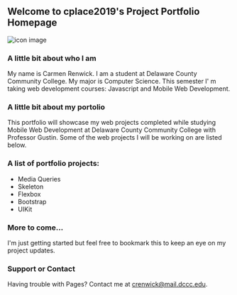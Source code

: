 ## Welcome to cplace2019's Project Portfolio Homepage

![icon image](icon.jpg)


### A little bit about who I am

My name is Carmen Renwick.  I am a student at Delaware County Community College.  My major is Computer Science.  This semester I' m taking web development courses: Javascript and Mobile Web Development.


### A little bit about my portolio

This portfolio will showcase my web projects completed while studying Mobile Web Development at Delaware County Community College with Professor Gustin.  Some of the web projects I will be working on are listed below. 


### A list of portfolio projects:

- Media Queries
- Skeleton
- Flexbox
- Bootstrap
- UIKit


### More to come...

I'm just getting started but feel free to bookmark this to keep an eye on my project updates.


### Support or Contact

Having trouble with Pages?  Contact me at crenwick@mail.dccc.edu.
